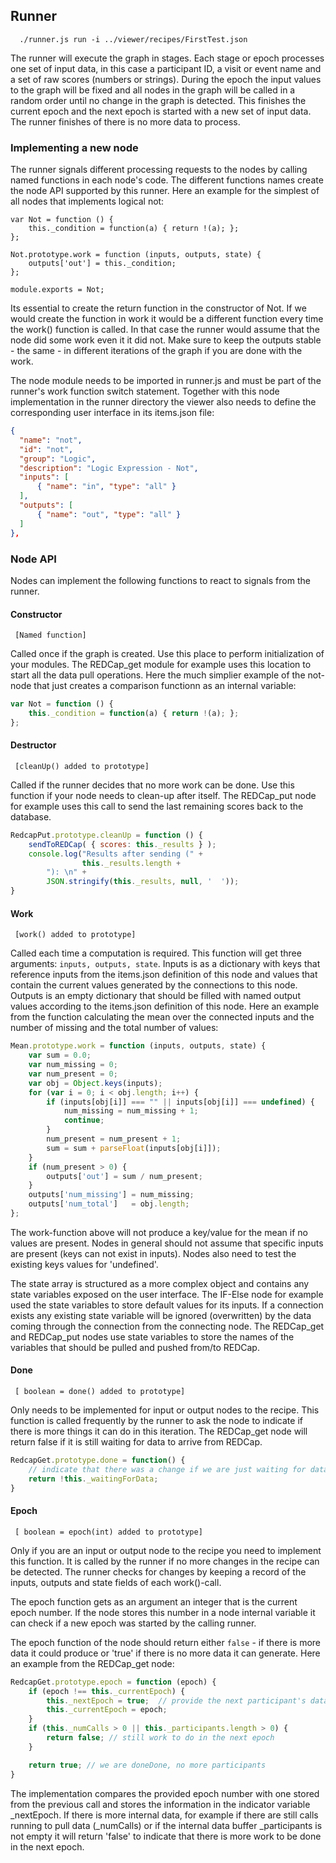 ## Runner

```
  ./runner.js run -i ../viewer/recipes/FirstTest.json
```

The runner will execute the graph in stages. Each stage or epoch processes one set of input data, in this case a participant ID, a visit or event name and a set of raw scores (numbers or strings). During the epoch the input values to the graph will be fixed and all nodes in the graph will be called in a random order until no change in the graph is detected. This finishes the current epoch and the next epoch is started with a new set of input data. The runner finishes of there is no more data to process.

### Implementing a new node

The runner signals different processing requests to the nodes by calling named functions in each node's code. The different functions names create the node API supported by this runner. Here an example for the simplest of all nodes that implements logical not:
```
var Not = function () {
    this._condition = function(a) { return !(a); };
};

Not.prototype.work = function (inputs, outputs, state) {
    outputs['out'] = this._condition;
};

module.exports = Not;
```
Its essential to create the return function in the constructor of Not. If we would create the function in work it would be a different function every time the work() function is called. In that case the runner would assume that the node did some work even it it did not. Make sure to keep the outputs stable - the same - in different iterations of the graph if you are done with the work.

The node module needs to be imported in runner.js and must be part of the runner's work function switch statement. Together with this node implementation in the runner directory the viewer also needs to define the corresponding user interface in its items.json file:
```json
{
  "name": "not",
  "id": "not",
  "group": "Logic",
  "description": "Logic Expression - Not",
  "inputs": [
      { "name": "in", "type": "all" }
  ],
  "outputs": [
      { "name": "out", "type": "all" }
  ]
},
```

### Node API

Nodes can implement the following functions to react to signals from the runner.

#### Constructor
```
 [Named function]
```
Called once if the graph is created. Use this place to perform initialization of your modules. The REDCap_get module for example uses this location to start all the data pull operations. Here the much simplier example of the not-node that just creates a comparison functionn as an internal variable:
```javascript
var Not = function () {
    this._condition = function(a) { return !(a); };
};
```

#### Destructor
```
 [cleanUp() added to prototype]
```
Called if the runner decides that no more work can be done. Use this function if your node needs to clean-up after itself. The REDCap_put node for example uses this call to send the last remaining scores back to the database.
```javascript
RedcapPut.prototype.cleanUp = function () {
    sendToREDCap( { scores: this._results } );
    console.log("Results after sending (" +
    	        this._results.length +
		"): \n" +
		JSON.stringify(this._results, null, '  '));
}
```

#### Work
```
 [work() added to prototype]
```
Called each time a computation is required. This function will get three arguments: `inputs, outputs, state`. Inputs is as a dictionary with keys that reference inputs from the items.json definition of this node and values that contain the current values generated by the connections to this node. Outputs is an empty dictionary that should be filled with named output values according to the items.json definition of this node. Here an example from the function calculating the mean over the connected inputs and the number of missing and the total number of values:
```javascript
Mean.prototype.work = function (inputs, outputs, state) {
    var sum = 0.0;
    var num_missing = 0;
    var num_present = 0;
    var obj = Object.keys(inputs);
    for (var i = 0; i < obj.length; i++) {
        if (inputs[obj[i]] === "" || inputs[obj[i]] === undefined) {
            num_missing = num_missing + 1;
            continue;
        }
        num_present = num_present + 1;
        sum = sum + parseFloat(inputs[obj[i]]);
    }
    if (num_present > 0) {
        outputs['out'] = sum / num_present;
    }
    outputs['num_missing'] = num_missing;
    outputs['num_total']   = obj.length;
};
```
The work-function above will not produce a key/value for the mean if no values are present. Nodes in general should not assume that specific inputs are present (keys can not exist in inputs). Nodes also need to test the existing keys values for 'undefined'.

The state array is structured as a more complex object and contains any state variables exposed on the user interface. The IF-Else node for example used the state variables to store default values for its inputs. If a connection exists any existing state variable will be ignored (overwritten) by the data coming through the connection from the connecting node. The REDCap_get and REDCap_put nodes use state variables to store the names of the variables that should be pulled and pushed from/to REDCap.  

#### Done
```
 [ boolean = done() added to prototype]
```
Only needs to be implemented for input or output nodes to the recipe. This function is called frequently by the runner to ask the node to indicate if there is more things it can do in this iteration. The REDCap_get node will return false if it is still waiting for data to arrive from REDCap.
```javascript
RedcapGet.prototype.done = function() {
    // indicate that there was a change if we are just waiting for data coming in
    return !this._waitingForData;
}
```

#### Epoch
```
 [ boolean = epoch(int) added to prototype]
```
Only if you are an input or output node to the recipe you need to implement this function. It is called by the runner if no more changes in the recipe can be detected. The runner checks for changes by keeping a record of the inputs, outputs and state fields of each work()-call.

The epoch function gets as an argument an integer that is the current epoch number. If the node stores this number in a node internal variable it can check if a new epoch was started by the calling runner.

The epoch function of the node should return either `false` - if there is more data it could produce or 'true' if there is no more data it can generate. Here an example from the REDCap_get node:
```javascript
RedcapGet.prototype.epoch = function (epoch) {
    if (epoch !== this._currentEpoch) {
        this._nextEpoch = true;  // provide the next participant's data
        this._currentEpoch = epoch;
    }
    if (this._numCalls > 0 || this._participants.length > 0) {
        return false; // still work to do in the next epoch
    }

    return true; // we are doneDone, no more participants
}
```
The implementation compares the provided epoch number with one stored from the previous call and stores the information in the indicator variable _nextEpoch. If there is more internal data, for example if there are still calls running to pull data (_numCalls) or if the internal data buffer _participants is not empty it will return 'false' to indicate that there is more work to be done in the next epoch.


